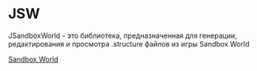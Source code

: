 # JSW
JSandboxWorld - это библиотека, предназначенная для генерации, редактирования и просмотра .structure файлов из игры Sandbox World


[Sandbox World](https://youtu.be/o8slUDPE87Q?si=0yBknGF4y3rCWl-Q)